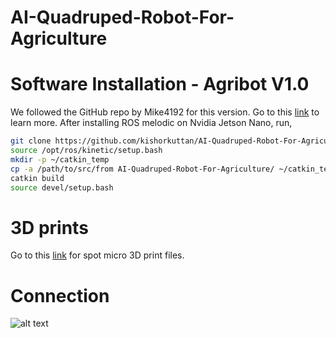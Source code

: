 # AI-Quadruped-Robot-For-Agriculture

# Software Installation - Agribot V1.0
We followed the GitHub repo by Mike4192 for this version. Go to this [link](https://github.com/mike4192/spotMicro) to learn more.
After installing ROS melodic on Nvidia Jetson Nano, run,
```sh
git clone https://github.com/kishorkuttan/AI-Quadruped-Robot-For-Agriculture.git
source /opt/ros/kinetic/setup.bash 
mkdir -p ~/catkin_temp  
cp -a /path/to/src/from AI-Quadruped-Robot-For-Agriculture/ ~/catkin_temp/
catkin build
source devel/setup.bash
```
# 3D prints
Go to this [link](https://www.thingiverse.com/thing:3445283) for spot micro 3D print files.

# Connection
![alt text](https://github.com/kishorkuttan/AI-Quadruped-Robot-For-Agriculture/blob/master/schematics.png)
